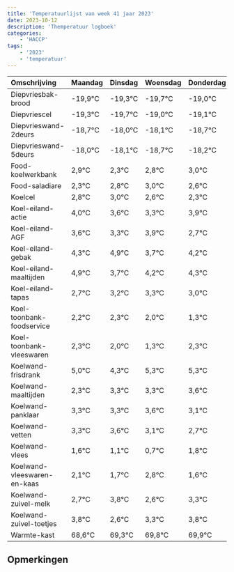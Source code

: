 ```yaml
---
title: 'Temperatuurlijst van week 41 jaar 2023'
date: 2023-10-12
description: 'Themperatuur logboek'
categories:
    - 'HACCP'
tags:
    - '2023'
    - 'temperatuur'
---
```

|Omschrijving|Maandag|Dinsdag|Woensdag|Donderdag|Vrijdag|Zaterdag|Zondag|
|:---|:---|:---|:---|:---|:---|:---|:---|
|Diepvriesbak-brood|-19,9°C|-19,3°C|-19,7°C|-19,0°C| | | |
|Diepvriescel|-19,3°C|-19,7°C|-19,0°C|-19,1°C| | | |
|Diepvrieswand-2deurs|-18,7°C|-18,0°C|-18,1°C|-18,7°C| | | |
|Diepvrieswand-5deurs|-18,0°C|-18,1°C|-18,7°C|-18,2°C| | | |
|Food-koelwerkbank|2,9°C|2,3°C|2,8°C|3,0°C| | | |
|Food-saladiare|2,3°C|2,8°C|3,0°C|2,6°C| | | |
|Koelcel|2,8°C|3,0°C|2,6°C|2,3°C| | | |
|Koel-eiland-actie|4,0°C|3,6°C|3,3°C|3,9°C| | | |
|Koel-eiland-AGF|3,6°C|3,3°C|3,9°C|2,7°C| | | |
|Koel-eiland-gebak|4,3°C|4,9°C|3,7°C|4,2°C| | | |
|Koel-eiland-maaltijden|4,9°C|3,7°C|4,2°C|4,3°C| | | |
|Koel-eiland-tapas|2,7°C|3,2°C|3,3°C|3,0°C| | | |
|Koel-toonbank-foodservice|2,2°C|2,3°C|2,0°C|1,3°C| | | |
|Koel-toonbank-vleeswaren|2,3°C|2,0°C|1,3°C|2,3°C| | | |
|Koelwand-frisdrank|5,0°C|4,3°C|5,3°C|5,3°C| | | |
|Koelwand-maaltijden|2,3°C|3,3°C|3,3°C|3,6°C| | | |
|Koelwand-panklaar|3,3°C|3,3°C|3,6°C|3,1°C| | | |
|Koelwand-vetten|3,3°C|3,6°C|3,1°C|2,7°C| | | |
|Koelwand-vlees|1,6°C|1,1°C|0,7°C|1,8°C| | | |
|Koelwand-vleeswaren-en-kaas|2,1°C|1,7°C|2,8°C|1,6°C| | | |
|Koelwand-zuivel-melk|2,7°C|3,8°C|2,6°C|3,3°C| | | |
|Koelwand-zuivel-toetjes|3,8°C|2,6°C|3,3°C|3,8°C| | | |
|Warmte-kast|68,6°C|69,3°C|69,8°C|69,9°C| | | |

## Opmerkingen


